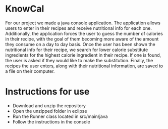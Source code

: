 # KnowCal
For our project we made a java console application.  The application allows users to enter in their recipes and receive
nutritional info for each one.  Additionally, the application forces the user to guess the number of calories in their 
recipe, with the goal of them becoming more aware of the amount they consume on a day to day basis.  Once the user
has been shown the nutritional info for their recipe, we search for lower calorie substitute ingredients for the highest
calorie ingredient in their recipe.  If one is found, the user is asked if they would like to make the substitution.  Finally,
the recipes the user enters, along with their nutritional information, are saved to a file on their computer.

# Instructions for use
- Download and unzip the repository
- Open the unzipped folder in eclipse
- Run the Runner class located in src/main/java
- Follow the instructions in the console
